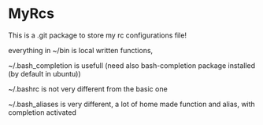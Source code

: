 # MyRcs
This is a .git package to store my rc configurations file!

everything in ~/bin is local written functions,

~/.bash_completion is usefull (need also bash-completion package installed (by default in ubuntu))

~/.bashrc is not very different from the basic one

~/.bash_aliases is very different, a lot of home made function and alias, with completion activated


